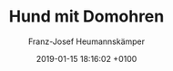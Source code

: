 ---
layout: post
author: "Franz-Josef Heumannskämper"
date:   2019-01-15 18:16:02 +0100
title:  "Hund mit Domohren"
text: ""

imgMin: 

  - "https://raw.githubusercontent.com/Ebertplatz/images/master/15-01-2019-post-7/miniaturen/002.jpg"
  - "https://raw.githubusercontent.com/Ebertplatz/images/master/15-01-2019-post-7/miniaturen/003.jpg"



imgOrig: 
  - "https://raw.githubusercontent.com/Ebertplatz/images/master/15-01-2019-post-7/originale/001.jpg"
  - "https://raw.githubusercontent.com/Ebertplatz/images/master/15-01-2019-post-7/originale/002.jpg"


---
